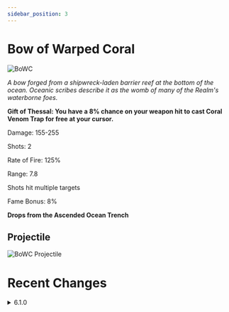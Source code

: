 ```yaml
---
sidebar_position: 3
---
```


# Bow of Warped Coral

![BoWC](https://vwiki.valorserver.com/api/item/picture/bow%20of%20warped%20coral)

<i>A bow forged from a shipwreck-laden barrier reef at the bottom of the ocean. Oceanic scribes describe it as the womb of many of the Realm's waterborne foes.</i>

**Gift of Thessal: You have a 8% chance on your weapon hit to cast Coral Venom Trap for free at your cursor.**

Damage: 155-255

Shots: 2

Rate of Fire: 125%

Range: 7.8

Shots hit multiple targets

Fame Bonus: 8%

**Drops from the Ascended Ocean Trench**

## Projectile

![BoWC Projectile](https://cdn.discordapp.com/attachments/1160376179996496013/1170814117376962560/warpedcoral.gif?ex=6591c79e&is=657f529e&hm=538b0e5607d4e234561b05436691ec87f0933533870e80a847e7d3f80ab24d95&)

# Recent Changes

<details>
  <summary>6.1.0</summary>
  <div>
    
    1% -> 8% to active passive

  </div>
</details>
